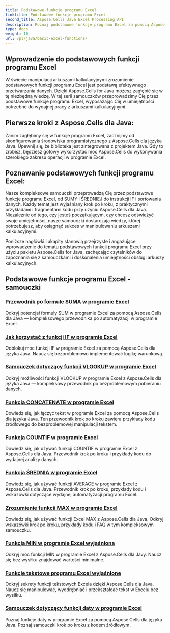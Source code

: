 ```yaml
---
title: Podstawowe funkcje programu Excel
linktitle: Podstawowe funkcje programu Excel
second_title: Aspose.Cells Java Excel Processing API
description: Poznaj podstawowe funkcje programu Excel za pomocą Aspose.Cells dla języka Java. Nasze samouczki obejmują podstawy krok po kroku. Rozpocznij pracę z arkuszem kalkulacyjnym
type: docs
weight: 10
url: /pl/java/basic-excel-functions/
---
```

## Wprowadzenie do podstawowych funkcji programu Excel

W świecie manipulacji arkuszami kalkulacyjnymi zrozumienie podstawowych funkcji programu Excel jest podstawą efektywnego przetwarzania danych. Dzięki Aspose.Cells for Java możesz zagłębić się w tę niezbędną wiedzę. W tej serii samouczków przeprowadzimy Cię przez podstawowe funkcje programu Excel, wyposażając Cię w umiejętności potrzebne do wydajnej pracy z arkuszami kalkulacyjnymi.

## Pierwsze kroki z Aspose.Cells dla Java:

Zanim zagłębimy się w funkcje programu Excel, zacznijmy od skonfigurowania środowiska programistycznego z Aspose.Cells dla języka Java. Upewnij się, że biblioteka jest zintegrowana z projektem Java. Gdy to zrobisz, będziesz gotowy wykorzystać moc Aspose.Cells do wykonywania szerokiego zakresu operacji w programie Excel.

## Poznawanie podstawowych funkcji programu Excel:

Nasze kompleksowe samouczki przeprowadzą Cię przez podstawowe funkcje programu Excel, od SUMY i ŚREDNIEJ do instrukcji IF i sortowania danych. Każdy temat jest wyjaśniany krok po kroku, z praktycznymi przykładami i fragmentami kodu przy użyciu Aspose.Cells dla Java. Niezależnie od tego, czy jesteś początkującym, czy chcesz odświeżyć swoje umiejętności, nasze samouczki dostarczają wiedzy, której potrzebujesz, aby osiągnąć sukces w manipulowaniu arkuszami kalkulacyjnymi.

Poniższe nagłówki i akapity stanowią przejrzyste i angażujące wprowadzenie do tematu podstawowych funkcji programu Excel przy użyciu pakietu Aspose.Cells for Java, zachęcając czytelników do zapoznania się z samouczkami i doskonalenia umiejętności obsługi arkuszy kalkulacyjnych.

## Podstawowe funkcje programu Excel - samouczki
### [Przewodnik po formule SUMA w programie Excel](./excel-sum-formula-guide/)
Odkryj potencjał formuły SUM w programie Excel za pomocą Aspose.Cells dla Java — kompleksowego przewodnika po automatyzacji w programie Excel.
### [Jak korzystać z funkcji IF w programie Excel](./how-to-use-excel-if-function/)
Odblokuj moc funkcji IF w programie Excel za pomocą Aspose.Cells dla języka Java. Naucz się bezproblemowo implementować logikę warunkową.
### [Samouczek dotyczący funkcji VLOOKUP w programie Excel](./excel-vlookup-tutorial/)
Odkryj możliwości funkcji VLOOKUP w programie Excel z Aspose.Cells dla języka Java — kompleksowy przewodnik po bezproblemowym pobieraniu danych.
### [Funkcja CONCATENATE w programie Excel](./excel-concatenate-function/)
Dowiedz się, jak łączyć tekst w programie Excel za pomocą Aspose.Cells dla języka Java. Ten przewodnik krok po kroku zawiera przykłady kodu źródłowego do bezproblemowej manipulacji tekstem.
### [Funkcja COUNTIF w programie Excel](./countif-function-in-excel/)
Dowiedz się, jak używać funkcji COUNTIF w programie Excel z Aspose.Cells dla Java. Przewodnik krok po kroku i przykłady kodu do wydajnej analizy danych.
### [Funkcja ŚREDNIA w programie Excel](./average-function-in-excel/)
Dowiedz się, jak używać funkcji AVERAGE w programie Excel z Aspose.Cells dla Java. Przewodnik krok po kroku, przykłady kodu i wskazówki dotyczące wydajnej automatyzacji programu Excel.
### [Zrozumienie funkcji MAX w programie Excel](./understanding-excel-max-function/)
Dowiedz się, jak używać funkcji Excel MAX z Aspose.Cells dla Java. Odkryj wskazówki krok po kroku, przykłady kodu i FAQ w tym kompleksowym samouczku.
### [Funkcja MIN w programie Excel wyjaśniona](./min-function-in-excel-explained/)
Odkryj moc funkcji MIN w programie Excel z Aspose.Cells dla Javy. Naucz się bez wysiłku znajdować wartości minimalne.
### [Funkcje tekstowe programu Excel wyjaśnione](./excel-text-functions-demystified/)
Odkryj sekrety funkcji tekstowych Excela dzięki Aspose.Cells dla Java. Naucz się manipulować, wyodrębniać i przekształcać tekst w Excelu bez wysiłku.
### [Samouczek dotyczący funkcji daty w programie Excel](./excel-date-functions-tutorial/)
Poznaj funkcje daty w programie Excel za pomocą Aspose.Cells dla języka Java. Poznaj samouczki krok po kroku z kodem źródłowym.